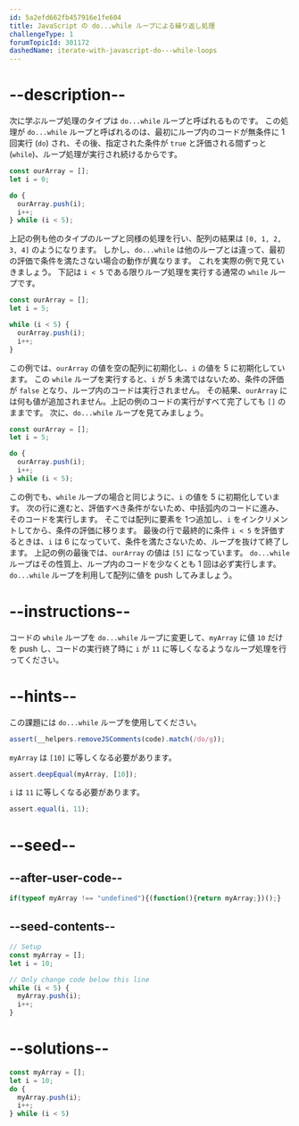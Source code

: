 ```yaml
---
id: 5a2efd662fb457916e1fe604
title: JavaScript の do...while ループによる繰り返し処理
challengeType: 1
forumTopicId: 301172
dashedName: iterate-with-javascript-do---while-loops
---
```


# --description--

次に学ぶループ処理のタイプは `do...while` ループと呼ばれるものです。 この処理が `do...while` ループと呼ばれるのは、最初にループ内のコードが無条件に 1 回実行 (`do`) され、その後、指定された条件が `true` と評価される間ずっと (`while`)、ループ処理が実行され続けるからです。

```js
const ourArray = [];
let i = 0;

do {
  ourArray.push(i);
  i++;
} while (i < 5);
```

上記の例も他のタイプのループと同様の処理を行い、配列の結果は `[0, 1, 2, 3, 4]` のようになります。 しかし、`do...while` は他のループとは違って、最初の評価で条件を満たさない場合の動作が異なります。 これを実際の例で見ていきましょう。 下記は `i < 5` である限りループ処理を実行する通常の `while` ループです。

```js
const ourArray = []; 
let i = 5;

while (i < 5) {
  ourArray.push(i);
  i++;
}
```

この例では、`ourArray` の値を空の配列に初期化し、`i` の値を 5 に初期化しています。 この `while` ループを実行すると、`i` が 5 未満ではないため、条件の評価が `false` となり、ループ内のコードは実行されません。 その結果、`ourArray` には何も値が追加されません。上記の例のコードの実行がすべて完了しても `[]` のままです。 次に、`do...while` ループを見てみましょう。

```js
const ourArray = []; 
let i = 5;

do {
  ourArray.push(i);
  i++;
} while (i < 5);
```

この例でも、`while` ループの場合と同じように、`i` の値を 5 に初期化しています。 次の行に進むと、評価すべき条件がないため、中括弧内のコードに進み、そのコードを実行します。 そこでは配列に要素を 1つ追加し、`i` をインクリメントしてから、条件の評価に移ります。 最後の行で最終的に条件 `i < 5` を評価するときは、`i` は 6 になっていて、条件を満たさないため、ループを抜けて終了します。 上記の例の最後では、`ourArray` の値は `[5]` になっています。 `do...while` ループはその性質上、ループ内のコードを少なくとも 1 回は必ず実行します。 `do...while` ループを利用して配列に値を push してみましょう。

# --instructions--

コードの `while` ループを `do...while` ループに変更して、`myArray` に値 `10` だけを push し、コードの実行終了時に `i` が `11` に等しくなるようなループ処理を行ってください。

# --hints--

この課題には `do...while` ループを使用してください。

```js
assert(__helpers.removeJSComments(code).match(/do/g));
```

`myArray` は `[10]` に等しくなる必要があります。

```js
assert.deepEqual(myArray, [10]);
```

`i` は `11` に等しくなる必要があります。

```js
assert.equal(i, 11);
```

# --seed--

## --after-user-code--

```js
if(typeof myArray !== "undefined"){(function(){return myArray;})();}
```

## --seed-contents--

```js
// Setup
const myArray = [];
let i = 10;

// Only change code below this line
while (i < 5) {
  myArray.push(i);
  i++;
}
```

# --solutions--

```js
const myArray = [];
let i = 10;
do {
  myArray.push(i);
  i++;
} while (i < 5)
```
